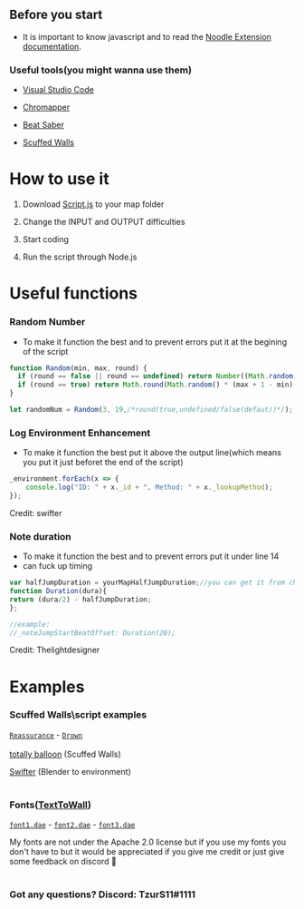 ## Before you start
 - It is important to know javascript and to read the [Noodle Extension documentation](https://github.com/Aeroluna/Heck/wiki).

### Useful tools(you might wanna use them)
- [Visual Studio Code](https://code.visualstudio.com/Download)

- [Chromapper](https://github.com/Caeden117/ChroMapper)

- [Beat Saber](https://beatsaber.com/)

- [Scuffed Walls](https://github.com/thelightdesigner/ScuffedWalls)


# How to use it
1. Download [Script.js](./Script.js) to your map folder

2. Change the INPUT and OUTPUT difficulties

3. Start coding

4. Run the script through Node.js




# Useful functions


### Random Number
- To make it function the best and to prevent errors put it at the begining of the script
```js
function Random(min, max, round) {
  if (round == false || round == undefined) return Number((Math.random() * (max + 1 - min) + min).toFixed(3));
  if (round == true) return Math.round(Math.random() * (max + 1 - min) + min);
}

let randomNum = Random(3, 19,/*round(true,undefined/false(defaut))*/); //gives a random number between 3 to 19
```
### Log Environment Enhancement
- To make it function the best put it above the output line(which means you put it just beforet the end of the script)
```js
_environment.forEach(x => {
    console.log("ID: " + x._id + ", Method: " + x._lookupMethod);
});
```
Credit: swifter

### Note duration
- To make it function the best and to prevent errors put it under line 14
- can fuck up timing
```js
var halfJumpDuration = yourMapHalfJumpDuration;//you can get it from chromapper. you might wanna put at the begining of your script 
function Duration(dura){
return (dura/2) - halfJumpDuration;
};

//example:
//_noteJumpStartBeatOffset: Duration(20);
```
Credit: Thelightdesigner

# Examples
### Scuffed Walls\script examples
[`Reassurance`](https://github.com/TzurS11/NoodleScript/blob/main/Examples/Scripts/Reassurace.js) - [`Drown`](https://github.com/TzurS11/NoodleScript/blob/main/Examples/Scripts/Drown.js)
<br/><br/>
[totally balloon](https://github.com/Infinit3/le-monke-maps) (Scuffed Walls)

[Swifter](https://github.com/Swifter1243/BlenderToEnvironment) (Blender to environment)
<br/><br/>
### Fonts([TextToWall](https://github.com/thelightdesigner/ScuffedWalls/blob/main/TextToWall.md))
[`font1.dae`](https://github.com/TzurS11/NoodleScript/blob/main/Examples/Fonts/font1.dae) - [`font2.dae`](https://github.com/TzurS11/NoodleScript/blob/main/Examples/Fonts/font2.dae) - [`font3.dae`](https://github.com/TzurS11/NoodleScript/blob/main/Examples/Fonts/font3.dae)

My fonts are not under the Apache 2.0 license but if you use my fonts you don't have to but it would be appreciated if you give me credit or just give some feedback on discord :pray:
<br/><br/>
<h3><strong>Got any questions? Discord: TzurS11#1111</strong></h3>
